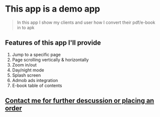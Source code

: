# This app is a demo app 

>In this app I show my clients and user how I convert their pdf/e-book in to apk 

## Features of this app I'll provide 


1. Jump to a specific page
2. Page scrolling vertically & horizontally
3. Zoom in/out
4. Day/night mode
5. Splash screen
6. Admob ads integration
7. E-book table of contents

## [Contact me for further descussion or placing an order](mailto:jahanzebsupp@gmail.com)
